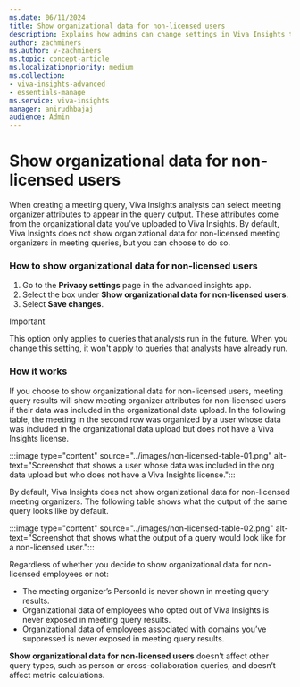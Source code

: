 ```yaml
---
ms.date: 06/11/2024
title: Show organizational data for non-licensed users
description: Explains how admins can change settings in Viva Insights to show organizational data for non-licensed users in meeting query results.
author: zachminers
ms.author: v-zachminers
ms.topic: concept-article
ms.localizationpriority: medium
ms.collection: 
- viva-insights-advanced
- essentials-manage
ms.service: viva-insights
manager: anirudhbajaj
audience: Admin
---
```


# Show organizational data for non-licensed users

When creating a meeting query, Viva Insights analysts can select meeting organizer attributes to appear in the query output. These attributes come from the organizational data you’ve uploaded to Viva Insights. By default, Viva Insights does not show organizational data for non-licensed meeting organizers in meeting queries, but you can choose to do so.

### How to show organizational data for non-licensed users 

1. Go to the **Privacy settings** page in the advanced insights app.
2. Select the box under **Show organizational data for non-licensed users**.
3. Select **Save changes**.

>[!Important]
>This option only applies to queries that analysts run in the future. When you change this setting, it won't apply to queries that analysts have already run.

### How it works

If you choose to show organizational data for non-licensed users, meeting query results will show meeting organizer attributes for non-licensed users if their data was included in the organizational data upload. In the following table, the meeting in the second row was organized by a user whose data was included in the organizational data upload but does not have a Viva Insights license.

:::image type="content" source="../images/non-licensed-table-01.png" alt-text="Screenshot that shows a user whose data was included in the org data upload but who does not have a Viva Insights license.":::

By default, Viva Insights does not show organizational data for non-licensed meeting organizers. The following table shows what the output of the same query looks like by default.

:::image type="content" source="../images/non-licensed-table-02.png" alt-text="Screenshot that shows what the output of a query would look like for a non-licensed user.":::

Regardless of whether you decide to show organizational data for non-licensed employees or not:

* The meeting organizer’s PersonId is never shown in meeting query results.
* Organizational data of employees who opted out of Viva Insights is never exposed in meeting query results.
* Organizational data of employees associated with domains you’ve suppressed is never exposed in meeting query results.

**Show organizational data for non-licensed users** doesn’t affect other query types, such as person or cross-collaboration queries, and doesn’t affect metric calculations.